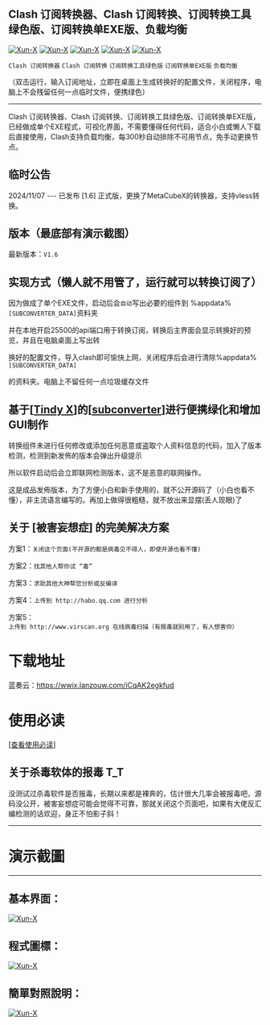 ## Clash 订阅转换器、Clash 订阅转换、订阅转换工具绿色版、订阅转换单EXE版、负载均衡
[![Xun-X](https://img.shields.io/static/v1?label=作者&message=Xun-X&color=F36CB0)](https://github.com/Xun-X/Subconverter-Portable)
[![Xun-X](https://img.shields.io/static/v1?label=特别感谢&message=Tindy.X&color=97C40F)](https://github.com/Xun-X/Subconverter-Portable)
[![Xun-X](https://img.shields.io/static/v1?label=软件特点&message=免编译、免设置、EXE程序&color=48C21A)](https://github.com/Xun-X/Subconverter-Portable)
[![Xun-X](https://img.shields.io/static/v1?label=软件性质&message=免费、非开源&color=1081C2)](https://github.com/Xun-X/Subconverter-Portable)
[![Xun-X](https://img.shields.io/static/v1?label=获取方式&message=网盘下载&color=F48041)](https://github.com/Xun-X/Subconverter-Portable)

`Clash 订阅转换器` `Clash 订阅转换` `订阅转换工具绿色版` `订阅转换单EXE版` `负载均衡`

（双击运行，输入订阅地址，立即在桌面上生成转换好的配置文件，关闭程序，电脑上不会残留任何一点临时文件，便携绿色）

------------


Clash 订阅转换器、Clash 订阅转换、订阅转换工具绿色版、订阅转换单EXE版，已经做成单个EXE程式，可视化界面，不需要懂得任何代码，适合小白或懒人下载后直接使用，Clash支持负载均衡，每300秒自动排除不可用节点，免手动更换节点。


## 临时公告
2024/11/07 --- 已发布 [1.6] 正式版，更换了MetaCubeX的转换器，支持vless转换。


## 版本（最底部有演示截图）
最新版本：`V1.6`


## 实现方式（懒人就不用管了，运行就可以转换订阅了）

因为做成了单个EXE文件，启动后会`自动`写出必要的组件到 %appdata% `[SUBCONVERTER_DATA]`资料夹

并在本地开启25500的api端口用于转换订阅，转换后主界面会显示转换好的预览，并且在电脑桌面上写出转

换好的配置文件，导入clash即可愉快上网，关闭程序后会进行清除%appdata% `[SUBCONVERTER_DATA]`

的资料夹。电脑上不留任何一点垃圾缓存文件


## 基于[[Tindy X](https://github.com/tindy2013 "Tindy X")]的[[subconverter](https://github.com/tindy2013/subconverter "subconverter")]进行便携绿化和增加GUI制作

转换组件未进行任何修改或添加任何恶意或盗取个人资料信息的代码，加入了版本检测，检测到新发佈的版本会弹出升级提示

所以软件启动后会立即联网检测版本，这不是恶意的联网操作。

这是成品发佈版本，为了方便小白和新手使用的，就不公开源码了（小白也看不懂），非主流语言编写的。再加上做得很粗糙，就不放出来显摆(丢人现眼)了


## 关于 [被害妄想症] 的完美解决方案
方案1：`关闭这个页面(不开源的都是病毒见不得人，即使开源也看不懂)`

方案2：`找其他人帮你试 “毒” `

方案3：`求助其他大神帮您分析或反编译`

方案4：`上传到 http://habo.qq.com 进行分析`

方案5：`上传到 http://www.virscan.org 在线病毒扫描（有报毒就别用了，有人想害你）`


# 下载地址


蓝奏云：https://wwix.lanzouw.com/iCqAK2egkfud


# 使用必读
[[查看使用必读]](https://xun-x.github.io/ "查看使用必读")


## 关于杀毒软体的报毒 T_T
没测试过杀毒软件是否报毒，长期以来都是裸奔的，估计很大几率会被报毒吧，源码没公开，被害妄想症可能会觉得不可靠，那就关闭这个页面吧，如果有大佬反汇编检测的话欢迎，身正不怕影子斜！







------------
# 演示截圖
------------


## 基本界面：
[![Xun-X](https://i.ibb.co/0MNcZ5W/Screenshot-GUI.png)](https://github.com/Xun-X/Subconverter-Portable)


## 程式圖標：
[![Xun-X](https://i.ibb.co/S53HxJs/Screenshot-Icon.png)](https://github.com/Xun-X/Subconverter-Portable)


## 簡單對照說明：
[![Xun-X](https://i.ibb.co/RBd9wm1/Screenshot-Main.png)](https://github.com/Xun-X/Subconverter-Portable)


